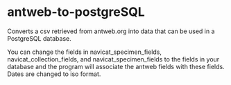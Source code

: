# antweb-to-postgreSQL
Converts a csv retrieved from antweb.org into data that can be used in a PostgreSQL database.

You can change the fields in navicat_specimen_fields, navicat_collection_fields, and navicat_specimen_fields to the fields in your
database and the program will associate the antweb fields with these fields. Dates are changed to iso format.
